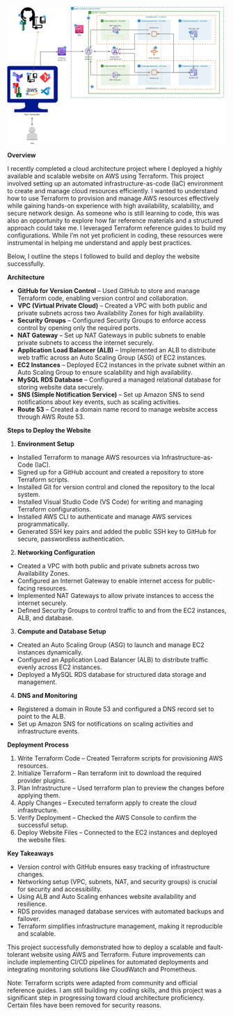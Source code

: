 ![Project Architecture](Terraform-project-architecture.jpg)



**Overview**

I recently completed a cloud architecture project where I deployed a highly available and scalable website on AWS using Terraform. This project involved setting up an automated infrastructure-as-code (IaC) environment to create and manage cloud resources efficiently. I wanted to understand how to use Terraform to provision and manage AWS resources effectively while gaining hands-on experience with high availability, scalability, and secure network design. As someone who is still learning to code, this was also an opportunity to explore how far reference materials and a structured approach could take me. I leveraged Terraform reference guides to build my configurations. While I’m not yet proficient in coding, these resources were instrumental in helping me understand and apply best practices.

Below, I outline the steps I followed to build and deploy the website successfully.

**Architecture**
* **GitHub for Version Control** – Used GitHub to store and manage Terraform code, enabling version control and collaboration.
* **VPC (Virtual Private Cloud)** – Created a VPC with both public and private subnets across two Availability Zones for high availability.
* **Security Groups** – Configured Security Groups to enforce access control by opening only the required ports.
* **NAT Gateway** – Set up NAT Gateways in public subnets to enable private subnets to access the internet securely.
* **Application Load Balancer (ALB)** – Implemented an ALB to distribute web traffic across an Auto Scaling Group (ASG) of EC2 instances.
* **EC2 Instances** – Deployed EC2 instances in the private subnet within an Auto Scaling Group to ensure scalability and high availability.
* **MySQL RDS Database** – Configured a managed relational database for storing website data securely.
* **SNS (Simple Notification Service)** – Set up Amazon SNS to send notifications about key events, such as scaling activities.
* **Route 53** – Created a domain name record to manage website access through AWS Route 53.

**Steps to Deploy the Website**

1. **Environment Setup**
* Installed Terraform to manage AWS resources via Infrastructure-as-Code (IaC).
* Signed up for a GitHub account and created a repository to store Terraform scripts.
* Installed Git for version control and cloned the repository to the local system.
* Installed Visual Studio Code (VS Code) for writing and managing Terraform configurations.
* Installed AWS CLI to authenticate and manage AWS services programmatically.
* Generated SSH key pairs and added the public SSH key to GitHub for secure, passwordless authentication.

2. **Networking Configuration**
* Created a VPC with both public and private subnets across two Availability Zones.
* Configured an Internet Gateway to enable internet access for public-facing resources.
* Implemented NAT Gateways to allow private instances to access the internet securely.
* Defined Security Groups to control traffic to and from the EC2 instances, ALB, and database.

3. **Compute and Database Setup**
* Created an Auto Scaling Group (ASG) to launch and manage EC2 instances dynamically.
* Configured an Application Load Balancer (ALB) to distribute traffic evenly across EC2 instances.
* Deployed a MySQL RDS database for structured data storage and management.

4. **DNS and Monitoring**
* Registered a domain in Route 53 and configured a DNS record set to point to the ALB.
* Set up Amazon SNS for notifications on scaling activities and infrastructure events.

**Deployment Process**
1. Write Terraform Code – Created Terraform scripts for provisioning AWS resources.
2. Initialize Terraform – Ran terraform init to download the required provider plugins.
3. Plan Infrastructure – Used terraform plan to preview the changes before applying them.
4. Apply Changes – Executed terraform apply to create the cloud infrastructure.
5. Verify Deployment – Checked the AWS Console to confirm the successful setup.
6. Deploy Website Files – Connected to the EC2 instances and deployed the website files.

**Key Takeaways**
* Version control with GitHub ensures easy tracking of infrastructure changes.
* Networking setup (VPC, subnets, NAT, and security groups) is crucial for security and accessibility.
* Using ALB and Auto Scaling enhances website availability and resilience.
* RDS provides managed database services with automated backups and failover.
* Terraform simplifies infrastructure management, making it reproducible and scalable.


This project successfully demonstrated how to deploy a scalable and fault-tolerant website using AWS and Terraform. Future improvements can include implementing CI/CD pipelines for automated deployments and integrating monitoring solutions like CloudWatch and Prometheus.


Note: Terraform scripts were adapted from community and official reference guides. I am still building my coding skills, and this project was a significant step in progressing toward cloud architecture proficiency. Certain files have been removed for security reasons.
